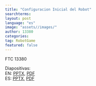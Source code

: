 ```yaml
---
title: "Configuracion Inicial del Robot"
searchterms:
layout: post
language: "es"
image: "assets//images/"
author: 13380
categories:
tag: RobotGame
featured: false
---
```

FTC 13380<br>

Diapositivas:<br>
 EN: <a href="/translations/en-us/Robot/InitialRobotConfiguration.pptx">PPTX</a>,
 <a href="/translations/en-us/Robot/InitialRobotConfiguration.pdf">PDF</a><br>
ES: <a href="/translations/es/Robot/InitialRobotConfigurationES.pptx">PPTX</a>,
<a href="/translations/es/Robot/InitialRobotConfigurationES.pdf">PDF</a>
